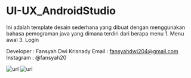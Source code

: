 # UI-UX_AndroidStudio
Ini adalah template desain sederhana yang dibuat dengan menggunakan bahasa pemograman java yang dimana terdiri dari berapa menu 1.  Menu awal  3. Login 

Developer : Fansyah Dwi Krisnady
Email : fansyahdwi204@gmail.com
Instagram : @fansyah20

![url](https://1.bp.blogspot.com/-8YzLKjEflQU/YtK35pKwYSI/AAAAAAAABiw/9RpIMNz2U0kwL07fX9UkcF-lgnCScnFugCNcBGAsYHQ/s1000/f37490c0-92b7-46e4-8308-3ecdd11ddf96.jpg)
![url](https://blogger.googleusercontent.com/img/b/R29vZ2xl/AVvXsEgcmx0V2WtEk7bWO0aYNirV0H2x_yNoGdCm3UFmcvzK-utt1NwyCdGMljlUl8GLWbGKi0vbk1xHt3vH9q1jBTIztHPNIknzXX6iaahOA6rRfOaYY099lfznBpDB2zu17O0rN4Qix3bLzKNh3bJ-PTpQ4K8ao8s8DGzimIcx3-I5oCyj6okPH-r__C44WQ/s1000/11ea1ad5-a4fd-4014-a9fc-53e3f320c1fa.jpg)
